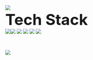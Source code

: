 <img src="https://capsule-render.vercel.app/api?type=slice&color=auto&height=200&section=header&text=Jeon%20SeonKyoung&fontSize=50" />

<div class="main" style="margin:0 auto;">
  <div><font size="20"><b>Tech Stack</b></font></div>
  <img src="https://img.shields.io/badge/JAVA-007396?style=for-the-badge&logo=java&logoColor=white"><img src="https://img.shields.io/badge/javascript-F7DF1E?style=for-the-badge&logo=javascript&logoColor=white">
  <img src="https://img.shields.io/badge/html5-E34F26?style=for-the-badge&logo=html5&logoColor=white">
  <img src="https://img.shields.io/badge/css3-1572B6?style=for-the-badge&logo=css3&logoColor=white">
  <img src="https://img.shields.io/badge/spring-6DB33F?style=for-the-badge&logo=spring&logoColor=white">
  <img src="https://img.shields.io/badge/MySQL-4479A1?style=for-the-badge&logo=MySQL&logoColor=white">
</div>

<br/><br/>
<img src="https://capsule-render.vercel.app/api?type=slice&color=auto&height=200&section=footer&text=&fontSize=50" />
